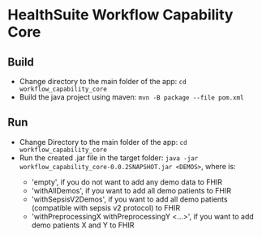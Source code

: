 # HealthSuite Workflow Capability Core

## Build
- Change directory to the main folder of the app: `cd workflow_capability_core`
- Build the java project using maven: `mvn -B package --file pom.xml`

## Run
- Change Directory to the main folder of the app: `cd workflow_capability_core`  
- Run the created .jar file in the target folder:  `java -jar workflow_capability_core-0.0.2SNAPSHOT.jar <DEMOS>`, where <DEMOS> is:  
  - 'empty', if you do not want to add any demo data to FHIR  
  - 'withAllDemos', if you want to add all demo patients to FHIR  
  - 'withSepsisV2Demos', if you want to add all demo patients (compatible with sepsis v2 protocol) to FHIR  
  - 'withPreprocessingX withPreprocessingY <...>', if you want to add demo patients X and Y to FHIR 